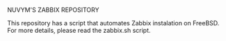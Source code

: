 NUVYM'S ZABBIX REPOSITORY

This repository has a script that automates Zabbix instalation on FreeBSD.
For more details, please read the zabbix.sh script.